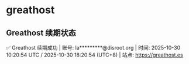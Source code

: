 # greathost

## Greathost 续期状态

<!-- GREATHOST-RENEW-STATUS:START -->
✅ Greathost 续期成功 | 账号: la*********@disroot.org | 时间: 2025-10-30 10:20:54 UTC / 2025-10-30 18:20:54 (UTC+8) | 站点: https://greathost.es
<!-- GREATHOST-RENEW-STATUS:END -->

